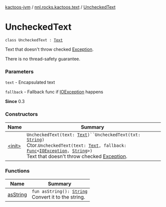 [kactoos-jvm](../../index.md) / [nnl.rocks.kactoos.text](../index.md) / [UncheckedText](./index.md)

# UncheckedText

`class UncheckedText : `[`Text`](../../nnl.rocks.kactoos/-text/index.md)

Text that doesn't throw checked [Exception](https://kotlinlang.org/api/latest/jvm/stdlib/kotlin/-exception/index.html).

There is no thread-safety guarantee.

### Parameters

`text` - Encapsulated text

`fallback` - Fallback func if [IOException](http://docs.oracle.com/javase/8/docs/api/java/io/IOException.html) happens

**Since**
0.3

### Constructors

| Name | Summary |
|---|---|
| [&lt;init&gt;](-init-.md) | `UncheckedText(text: `[`Text`](../../nnl.rocks.kactoos/-text/index.md)`)``UncheckedText(txt: `[`String`](https://kotlinlang.org/api/latest/jvm/stdlib/kotlin/-string/index.html)`)`<br>Ctor.`UncheckedText(text: `[`Text`](../../nnl.rocks.kactoos/-text/index.md)`, fallback: `[`Func`](../../nnl.rocks.kactoos/-func/index.md)`<`[`IOException`](http://docs.oracle.com/javase/8/docs/api/java/io/IOException.html)`, `[`String`](https://kotlinlang.org/api/latest/jvm/stdlib/kotlin/-string/index.html)`>)`<br>Text that doesn't throw checked [Exception](https://kotlinlang.org/api/latest/jvm/stdlib/kotlin/-exception/index.html). |

### Functions

| Name | Summary |
|---|---|
| [asString](as-string.md) | `fun asString(): `[`String`](https://kotlinlang.org/api/latest/jvm/stdlib/kotlin/-string/index.html)<br>Convert it to the string. |
